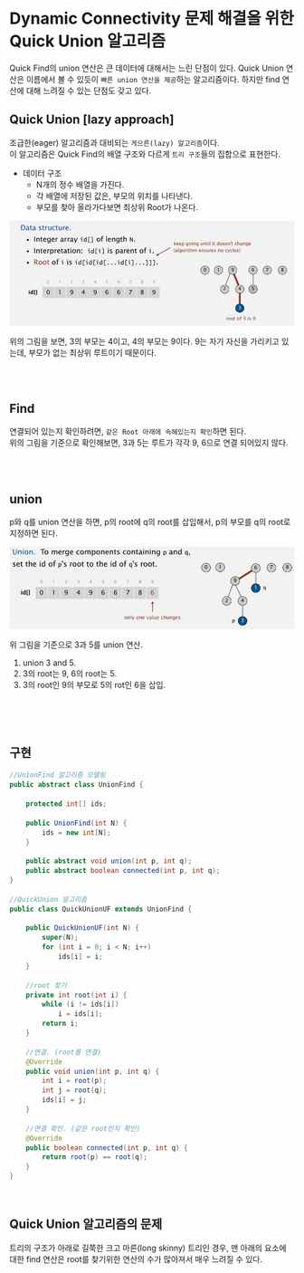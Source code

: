 # Dynamic Connectivity 문제 해결을 위한 Quick Union 알고리즘

Quick Find의 union 연산은 큰 데이터에 대해서는 느린 단점이 있다. Quick Union 연산은 이름에서 볼 수 있듯이 `빠른 union 연산을 제공`하는 알고리즘이다. 하지만 find 연산에 대해 느려질 수 있는 단점도 갖고 있다.

## Quick Union [lazy approach]

조급한(eager) 알고리즘과 대비되는 `게으른(lazy) 알고리즘`이다.   
이 알고리즘은 Quick Find의 배열 구조와 다르게 `트리 구조`들의 집합으로 표현한다.

* 데이터 구조 
    - N개의 정수 배열을 가진다.
    - 각 배열에 저장된 값은, 부모의 위치를 나타낸다.
    - 부모를 찾아 올라가다보면 최상위 Root가 나온다.

<img src="./images/quick-union-data-structure.JPG">

위의 그림을 보면, 3의 부모는 4이고, 4의 부모는 9이다. 9는 자기 자신을 가리키고 있는데,
부모가 없는 최상위 루트이기 때문이다.


<br/>
<br/>

## Find

연결되어 있는지 확인하려면, `같은 Root 아래에 속해있는지 확인`하면 된다.<br/>
위의 그림을 기준으로 확인해보면, 3과 5는 루트가 각각 9, 6으로 연결 되어있지 않다.

<br/>
<br/>

## union

p와 q를 union 연산을 하면, p의 root에 q의 root를 삽입해서, p의 부모를 q의 root로 지정하면 된다.

<img src="./images/quick-union-union-operation.JPG">

위 그림을 기준으로 3과 5를 union 연산.
1. union 3 and 5.
1. 3의 root는 9, 6의 root는 5.
1. 3의 root인 9의 부모로 5의 rot인 6을 삽입.


<br/>
<br/>
<br/>

## 구현
```java
//UnionFind 알고리즘 모델링
public abstract class UnionFind {

    protected int[] ids;

    public UnionFind(int N) {
        ids = new int[N];
    }

    public abstract void union(int p, int q);
    public abstract boolean connected(int p, int q);
}

//QuickUnion 알고리즘
public class QuickUnionUF extends UnionFind {

    public QuickUnionUF(int N) {
        super(N);
        for (int i = 0; i < N; i++)
            ids[i] = i;
    }

    //root 찾기
    private int root(int i) {
        while (i != ids[i])
            i = ids[i];
        return i;
    }

    //연결. (root를 연결)
    @Override
    public void union(int p, int q) {
        int i = root(p);
        int j = root(q);
        ids[i] = j;
    }

    //연결 확인. (같은 root인지 확인)
    @Override
    public boolean connected(int p, int q) {
        return root(p) == root(q);
    }
}
```

<br/>

## Quick Union 알고리즘의 문제

트리의 구조가 아래로 길쭉한 크고 마른(long skinny) 트리인 경우, 맨 아래의 요소에 대한 find 연산은 root를 찾기위한 연산의 수가 많아져서 매우 느려질 수 있다.



